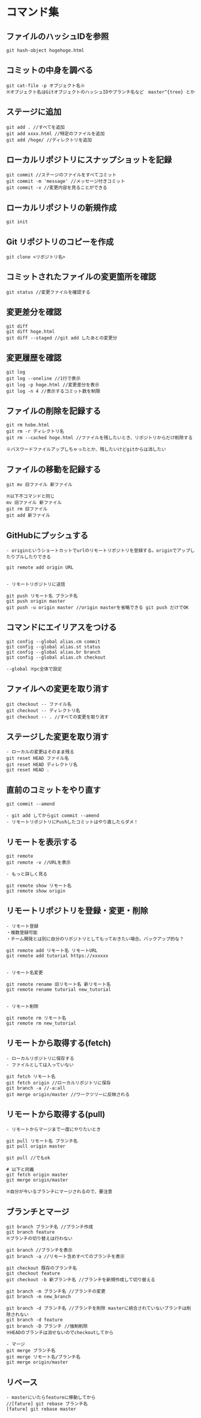 # コマンド集

## ファイルのハッシュIDを参照
```
git hash-object hogehoge.html
```

## コミットの中身を調べる
```
git cat-file -p オブジェクト名※
※オブジェクト名はGitオブジェクトのハッシュIDやブランチ名など　master^{tree} とか
```

## ステージに追加
```
git add . //すべてを追加
git add xxxx.html //特定のファイルを追加
git add /hoge/ //ディレクトリを追加
```

## ローカルリポジトリにスナップショットを記録
```
git commit //ステージのファイルをすべてコミット
git commit -m 'message' //メッセージ付きコミット
git commit -v //変更内容を見ることができる
```

## ローカルリポジトリの新規作成
```
git init
```

## Git リポジトリのコピーを作成
```
git clone <リポジトリ名>
```

## コミットされたファイルの変更箇所を確認
```
git status //変更ファイルを確認する
```

## 変更差分を確認
```
git diff
git diff hoge.html
git diff --staged //git add したあとの変更分
```

## 変更履歴を確認
```
git log
git log --oneline //1行で表示
git log -p hoge.html //変更差分を表示
git log -n 4 //表示するコミット数を制限
```

## ファイルの削除を記録する
```
git rm hobe.html
git rm -r ディレクトリ名
git rm --cached hoge.html //ファイルを残したいとき、リポジトリからだけ削除する

※パスワードファイルアップしちゃったとか、残したいけどgitからは消したい
```

## ファイルの移動を記録する
```
git mv 旧ファイル 新ファイル

※以下不コマンドと同じ
mv 旧ファイル 新ファイル
git rm 旧ファイル
git add 新ファイル
```

## GitHubにプッシュする
```
- originというショートカットでurlのリモートリポジトリを登録する。originでアップしたりプルしたりできる

git remote add origin URL 


- リモートリポジトリに送信

git push リモート名 ブランチ名
git push origin master
git push -u origin master //origin masterを省略できる git push だけでOK
```

## コマンドにエイリアスをつける
```
git config --global alias.cm commit
git config --global alias.st status
git config --global alias.br branch
git config --global alias.ch checkout

--global ※pc全体で設定
```

## ファイルへの変更を取り消す
```
git checkout -- ファイル名
git checkout -- ディレクトリ名
git checkout -- . //すべての変更を取り消す
```

## ステージした変更を取り消す
```
- ローカルの変更はそのまま残る
git reset HEAD ファイル名
git reset HEAD ディレクトリ名
git reset HEAD .
```

## 直前のコミットをやり直す
```
git commit --amend 

- git add してからgit commit --amend
- リモートリポジトリにPushしたコミットはやり直したらダメ！
```

## リモートを表示する
```
git remote 
git remote -v //URLを表示

- もっと詳しく見る

git remote show リモート名
git remote show origin
```

## リモートリポジトリを登録・変更・削除
```
- リモート登録
・複数登録可能
・チーム開発とは別に自分のリポジトリとしてもっておきたい場合。バックアップ的な？

git remote add リモート名 リモートURL
git remote add tutorial https://xxxxxx


- リモート名変更

git remote rename 旧リモート名 新リモート名
git remote rename tutorial new_tutorial


- リモート削除

git remote rm リモート名
git remote rm new_tutorial
```

## リモートから取得する(fetch)
```
- ローカルリポジトリに保存する
- ファイルとしては入っていない

git fetch リモート名
git fetch origin //ローカルリポジトリに保存
git branch -a //-a:all 
git merge origin/master //ワークツリーに反映される
```

## リモートから取得する(pull)
```
- リモートからマージまで一度にやりたいとき

git pull リモート名 ブランチ名
git pull origin master

git pull //でもok

# 以下と同義
git fetch origin master
git merge origin/master 

※自分が今いるブランチにマージされるので、要注意
```

## ブランチとマージ
```
git branch ブランチ名 //ブランチ作成
git branch feature
※ブランチの切り替えは行わない

git branch //ブランチを表示
git branch -a //リモート含めすべてのブランチを表示

git checkout 既存のブランチ名
git checkout feature
git checkout -b 新ブランチ名 //ブランチを新規作成して切り替える

git branch -m ブランチ名 //ブランチの変更
git branch -m new_branch

git branch -d ブランチ名 //ブランチを削除 masterに統合されていないブランチは削除されない
git branch -d feature
git branch -D ブランチ //強制削除
※HEADのブランチは消せないのでcheckoutしてから

- マージ
git merge ブランチ名
git merge リモート名/ブランチ名
git merge origin/master
```

## リベース
```
- masterにいたらfeatureに移動してから
//[fature] git rebase ブランチ名
[fature] git rebase master

```